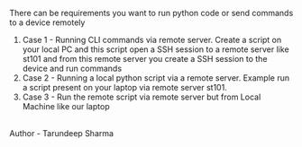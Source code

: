 There can be requirements you want to run python code or send commands to a device remotely
1. Case 1 - Running CLI commands via remote server. Create a script on your local PC and this script open a SSH session to a remote server like st101 and from this remote server you create a SSH session to the device and run commands
2. Case 2 - Running a local python script via a remote server. Example run a script present on your laptop via remote server st101.
3. Case 3 - Run the remote script via remote server but from Local Machine like our laptop

<br>
Author - Tarundeep Sharma
